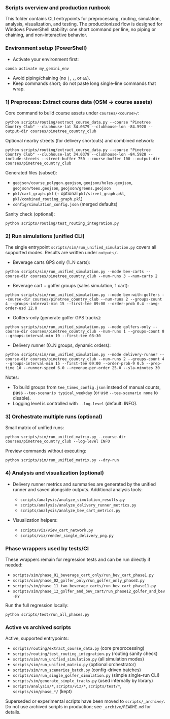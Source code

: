 ### Scripts overview and production runbook

This folder contains CLI entrypoints for preprocessing, routing, simulation, analysis, visualization, and testing. The productionized flow is designed for Windows PowerShell stability: one short command per line, no piping or chaining, and non-interactive behavior.

### Environment setup (PowerShell)

- Activate your environment first:
```
conda activate my_gemini_env
```
- Avoid piping/chaining (no `|`, `;`, or `&&`).
- Keep commands short; do not paste long single-line commands that wrap.

### 1) Preprocess: Extract course data (OSM → course assets)

Core command to build course assets under `courses/<course>/`:
```
python scripts/routing/extract_course_data.py --course "Pinetree Country Club" --clubhouse-lat 34.0379 --clubhouse-lon -84.5928 --output-dir courses/pinetree_country_club
```
Optional nearby streets (for delivery shortcuts) and combined network:
```
python scripts/routing/extract_course_data.py --course "Pinetree Country Club" --clubhouse-lat 34.0379 --clubhouse-lon -84.5928 --include-streets --street-buffer 750 --course-buffer 100 --output-dir courses/pinetree_country_club
```

Generated files (subset):
- `geojson/course_polygon.geojson`, `geojson/holes.geojson`, `geojson/tees.geojson`, `geojson/greens.geojson`
- `pkl/cart_graph.pkl` (+ optional `pkl/street_graph.pkl`, `pkl/combined_routing_graph.pkl`)
- `config/simulation_config.json` (merged defaults)

Sanity check (optional):
```
python scripts/routing/test_routing_integration.py
```

### 2) Run simulations (unified CLI)

The single entrypoint `scripts/sim/run_unified_simulation.py` covers all supported modes. Results are written under `outputs/`.

- Beverage carts GPS only (1..N carts):
```
python scripts/sim/run_unified_simulation.py --mode bev-carts --course-dir courses/pinetree_country_club --num-runs 3 --num-carts 2
```

- Beverage cart + golfer groups (sales simulation, 1 cart):
```
python scripts/sim/run_unified_simulation.py --mode bev-with-golfers --course-dir courses/pinetree_country_club --num-runs 2 --groups-count 4 --groups-interval-min 15 --first-tee 09:00 --order-prob 0.4 --avg-order-usd 12.0
```

- Golfers-only (generate golfer GPS tracks):
```
python scripts/sim/run_unified_simulation.py --mode golfers-only --course-dir courses/pinetree_country_club --num-runs 1 --groups-count 8 --groups-interval-min 10 --first-tee 08:30
```

- Delivery runner (0..N groups, dynamic orders):
```
python scripts/sim/run_unified_simulation.py --mode delivery-runner --course-dir courses/pinetree_country_club --num-runs 2 --groups-count 4 --groups-interval-min 15 --first-tee 09:00 --order-prob-9 0.5 --prep-time 10 --runner-speed 6.0 --revenue-per-order 25.0 --sla-minutes 30
```

Notes:
- To build groups from `tee_times_config.json` instead of manual counts, pass `--tee-scenario typical_weekday` (or use `--tee-scenario none` to disable).
- Logging level is controlled with `--log-level` (default: INFO).

### 3) Orchestrate multiple runs (optional)

Small matrix of unified runs:
```
python scripts/sim/run_unified_matrix.py --course-dir courses/pinetree_country_club --log-level INFO
```
Preview commands without executing:
```
python scripts/sim/run_unified_matrix.py --dry-run
```

### 4) Analysis and visualization (optional)

- Delivery runner metrics and summaries are generated by the unified runner and saved alongside outputs. Additional analysis tools:
  - `scripts/analysis/analyze_simulation_results.py`
  - `scripts/analysis/analyze_delivery_runner_metrics.py`
  - `scripts/analysis/analyze_bev_cart_metrics.py`

- Visualization helpers:
  - `scripts/viz/view_cart_network.py`
  - `scripts/viz/render_single_delivery_png.py`

### Phase wrappers used by tests/CI

These wrappers remain for regression tests and can be run directly if needed:
- `scripts/sim/phase_01_beverage_cart_only/run_bev_cart_phase1.py`
- `scripts/sim/phase_02_golfer_only/run_golfer_only_phase2.py`
- `scripts/sim/phase_11_two_beverage_carts/run_bev_cart_phase11.py`
- `scripts/sim/phase_12_golfer_and_bev_cart/run_phase12_golfer_and_bev.py`

Run the full regression locally:
```
python scripts/test/run_all_phases.py
```

### Active vs archived scripts

Active, supported entrypoints:
- `scripts/routing/extract_course_data.py` (core preprocessing)
- `scripts/routing/test_routing_integration.py` (routing sanity check)
- `scripts/sim/run_unified_simulation.py` (all simulation modes)
- `scripts/sim/run_unified_matrix.py` (optional orchestrator)
- `scripts/sim/run_scenarios_batch.py` (config-driven batches)
- `scripts/sim/run_single_golfer_simulation.py` (simple single-run CLI)
- `scripts/sim/generate_simple_tracks.py` (used internally by library)
- `scripts/analysis/*`, `scripts/viz/*`, `scripts/test/*`, `scripts/sim/phase_*/` (kept)

Superseded or experimental scripts have been moved to `scripts/_archive/`. Do not use archived scripts in production; see `_archive/README.md` for details.


